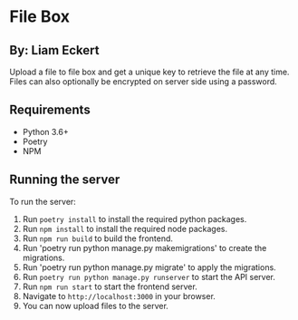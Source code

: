 # File Box
## By: Liam Eckert
Upload a file to file box and get a unique key to retrieve the file at any time.
Files can also optionally be encrypted on server side using a password.
## Requirements
- Python 3.6+
- Poetry
- NPM
## Running the server
To run the server:
1. Run `poetry install` to install the required python packages.
2. Run `npm install` to install the required node packages.
3. Run `npm run build` to build the frontend.
4. Run 'poetry run python manage.py makemigrations' to create the migrations.
5. Run 'poetry run python manage.py migrate' to apply the migrations.
6. Run `poetry run python manage.py runserver` to start the API server.
7. Run `npm run start` to start the frontend server.
8. Navigate to `http://localhost:3000` in your browser.
9. You can now upload files to the server.